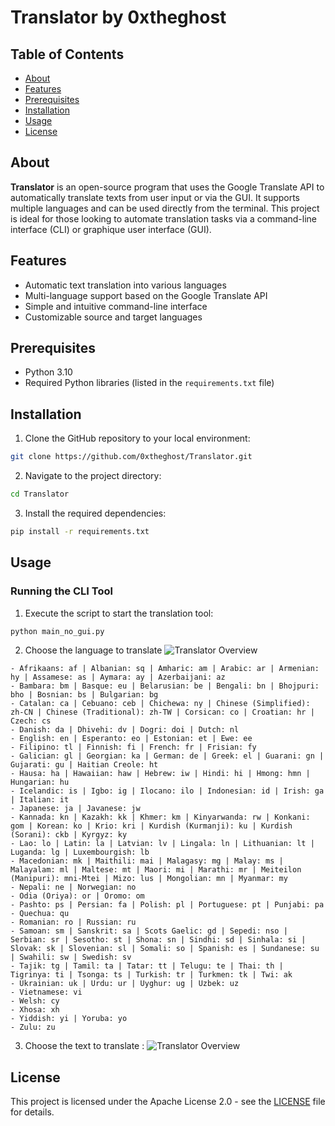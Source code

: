 # Translator by 0xtheghost
## Table of Contents

- [About](#About)
- [Features](#Features)
- [Prerequisites](#Prerequisites)
- [Installation](#Installation)
- [Usage](#Usage)
- [License](#License)

## About

**Translator** is an open-source program that uses the Google Translate API to automatically translate texts from user input or via the GUI. It supports multiple languages and can be used directly from the terminal. This project is ideal for those looking to automate translation tasks via a command-line interface (CLI) or graphique user interface (GUI).

## Features

- Automatic text translation into various languages
- Multi-language support based on the Google Translate API
- Simple and intuitive command-line interface
- Customizable source and target languages

## Prerequisites

- Python 3.10
- Required Python libraries (listed in the `requirements.txt` file)

## Installation

1. Clone the GitHub repository to your local environment:
``` bash
git clone https://github.com/0xtheghost/Translator.git 
```
2. Navigate to the project directory:
``` bash
cd Translator
```
3. Install the required dependencies:
``` bash
pip install -r requirements.txt
```

## Usage
### Running the CLI Tool
1. Execute the script to start the translation tool:
``` bash
python main_no_gui.py
```
2. Choose the language to translate
![Translator Overview](https://github.com/0xtheghost/Translator/blob/main/READMEimgs/img1.png)
```
- Afrikaans: af | Albanian: sq | Amharic: am | Arabic: ar | Armenian: hy | Assamese: as | Aymara: ay | Azerbaijani: az
- Bambara: bm | Basque: eu | Belarusian: be | Bengali: bn | Bhojpuri: bho | Bosnian: bs | Bulgarian: bg
- Catalan: ca | Cebuano: ceb | Chichewa: ny | Chinese (Simplified): zh-CN | Chinese (Traditional): zh-TW | Corsican: co | Croatian: hr | Czech: cs
- Danish: da | Dhivehi: dv | Dogri: doi | Dutch: nl
- English: en | Esperanto: eo | Estonian: et | Ewe: ee
- Filipino: tl | Finnish: fi | French: fr | Frisian: fy
- Galician: gl | Georgian: ka | German: de | Greek: el | Guarani: gn | Gujarati: gu | Haitian Creole: ht
- Hausa: ha | Hawaiian: haw | Hebrew: iw | Hindi: hi | Hmong: hmn | Hungarian: hu
- Icelandic: is | Igbo: ig | Ilocano: ilo | Indonesian: id | Irish: ga | Italian: it
- Japanese: ja | Javanese: jw
- Kannada: kn | Kazakh: kk | Khmer: km | Kinyarwanda: rw | Konkani: gom | Korean: ko | Krio: kri | Kurdish (Kurmanji): ku | Kurdish (Sorani): ckb | Kyrgyz: ky
- Lao: lo | Latin: la | Latvian: lv | Lingala: ln | Lithuanian: lt | Luganda: lg | Luxembourgish: lb
- Macedonian: mk | Maithili: mai | Malagasy: mg | Malay: ms | Malayalam: ml | Maltese: mt | Maori: mi | Marathi: mr | Meiteilon (Manipuri): mni-Mtei | Mizo: lus | Mongolian: mn | Myanmar: my
- Nepali: ne | Norwegian: no
- Odia (Oriya): or | Oromo: om
- Pashto: ps | Persian: fa | Polish: pl | Portuguese: pt | Punjabi: pa
- Quechua: qu
- Romanian: ro | Russian: ru
- Samoan: sm | Sanskrit: sa | Scots Gaelic: gd | Sepedi: nso | Serbian: sr | Sesotho: st | Shona: sn | Sindhi: sd | Sinhala: si | Slovak: sk | Slovenian: sl | Somali: so | Spanish: es | Sundanese: su | Swahili: sw | Swedish: sv
- Tajik: tg | Tamil: ta | Tatar: tt | Telugu: te | Thai: th | Tigrinya: ti | Tsonga: ts | Turkish: tr | Turkmen: tk | Twi: ak
- Ukrainian: uk | Urdu: ur | Uyghur: ug | Uzbek: uz
- Vietnamese: vi
- Welsh: cy
- Xhosa: xh
- Yiddish: yi | Yoruba: yo
- Zulu: zu
```
3. Choose the text to translate :
![Translator Overview](https://github.com/0xtheghost/Translator/blob/main/READMEimgs/img2.png)


## License
This project is licensed under the Apache License 2.0 - see the [LICENSE](https://github.com/0xtheghost/Translator/blob/main/LICENSE) file for details.